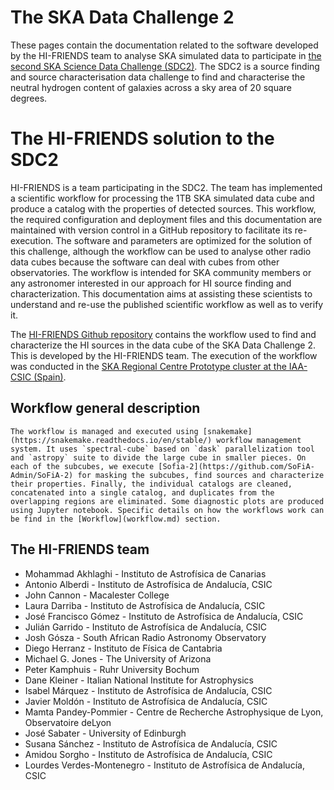 # The SKA Data Challenge 2

These pages contain the documentation related to the software developed by the HI-FRIENDS team to analyse SKA simulated data to participate in [the second SKA Science Data Challenge (SDC2)](https://sdc2.astronomers.skatelescope.org/). The SDC2 is a source finding and source characterisation data challenge to find and characterise the neutral hydrogen content of galaxies across a sky area of 20 square degrees. 

# The HI-FRIENDS solution to the SDC2

HI-FRIENDS is a team participating in the SDC2. The team has implemented a scientific workflow for processing the 1TB SKA simulated data cube and produce a catalog with the properties of detected sources. This workflow, the required configuration and deployment files and this documentation are maintained with version control in a GitHub repository to facilitate its re-execution. The software and parameters are optimized for the solution of this challenge, although the workflow can be used to analyse other radio data cubes because the software can deal with cubes from other observatories. The workflow is intended for SKA community members or any astronomer interested in our approach for HI source finding and characterization. This documentation aims at assisting these scientists to understand and re-use the published scientific workflow as well as to verify it.  

The [HI-FRIENDS Github repository](https://github.com/HI-FRIENDS-SDC2/hi-friends) contains the workflow used to find and characterize the HI sources in the data cube of the SKA Data Challenge 2. This is developed by the HI-FRIENDS team. The execution of the workflow was conducted in the [SKA Regional Centre Prototype cluster at the IAA-CSIC (Spain)](https://sdc2.astronomers.skatelescope.org/computational-resources/iaa-csic-proto-src).

## Workflow general description

    The workflow is managed and executed using [snakemake](https://snakemake.readthedocs.io/en/stable/) workflow management system. It uses `spectral-cube` based on `dask` parallelization tool and `astropy` suite to divide the large cube in smaller pieces. On each of the subcubes, we execute [Sofia-2](https://github.com/SoFiA-Admin/SoFiA-2) for masking the subcubes, find sources and characterize their properties. Finally, the individual catalogs are cleaned, concatenated into a single catalog, and duplicates from the overlapping regions are eliminated. Some diagnostic plots are produced using Jupyter notebook. Specific details on how the workflows work can be find in the [Workflow](workflow.md) section.


## The HI-FRIENDS team 

- Mohammad Akhlaghi - Instituto de Astrofísica de Canarias
- Antonio Alberdi - Instituto de Astrofísica de Andalucía, CSIC
- John Cannon - Macalester College
- Laura Darriba - Instituto de Astrofísica de Andalucía, CSIC
- José Francisco Gómez - Instituto de Astrofísica de Andalucía, CSIC
- Julián Garrido - Instituto de Astrofísica de Andalucía, CSIC
- Josh Gósza - South African Radio Astronomy Observatory 
- Diego Herranz - Instituto de Física de Cantabria
- Michael G. Jones - The University of Arizona
- Peter Kamphuis - Ruhr University Bochum
- Dane Kleiner - Italian National Institute for Astrophysics
- Isabel Márquez - Instituto de Astrofísica de Andalucía, CSIC
- Javier Moldón - Instituto de Astrofísica de Andalucía, CSIC
- Mamta Pandey-Pommier - Centre  de  Recherche  Astrophysique  de  Lyon,  Observatoire  deLyon
- José Sabater - University of Edinburgh
- Susana Sánchez - Instituto de Astrofísica de Andalucía, CSIC
- Amidou Sorgho - Instituto de Astrofísica de Andalucía, CSIC
- Lourdes Verdes-Montenegro - Instituto de Astrofísica de Andalucía, CSIC
